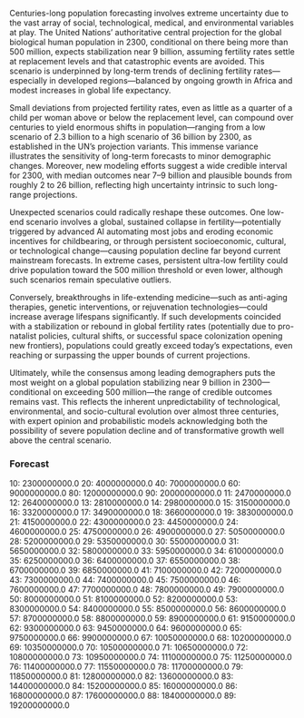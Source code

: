 Centuries-long population forecasting involves extreme uncertainty due to the vast array of social, technological, medical, and environmental variables at play. The United Nations’ authoritative central projection for the global biological human population in 2300, conditional on there being more than 500 million, expects stabilization near 9 billion, assuming fertility rates settle at replacement levels and that catastrophic events are avoided. This scenario is underpinned by long-term trends of declining fertility rates—especially in developed regions—balanced by ongoing growth in Africa and modest increases in global life expectancy. 

Small deviations from projected fertility rates, even as little as a quarter of a child per woman above or below the replacement level, can compound over centuries to yield enormous shifts in population—ranging from a low scenario of 2.3 billion to a high scenario of 36 billion by 2300, as established in the UN’s projection variants. This immense variance illustrates the sensitivity of long-term forecasts to minor demographic changes. Moreover, new modeling efforts suggest a wide credible interval for 2300, with median outcomes near 7–9 billion and plausible bounds from roughly 2 to 26 billion, reflecting high uncertainty intrinsic to such long-range projections.

Unexpected scenarios could radically reshape these outcomes. One low-end scenario involves a global, sustained collapse in fertility—potentially triggered by advanced AI automating most jobs and eroding economic incentives for childbearing, or through persistent socioeconomic, cultural, or technological change—causing population decline far beyond current mainstream forecasts. In extreme cases, persistent ultra-low fertility could drive population toward the 500 million threshold or even lower, although such scenarios remain speculative outliers.

Conversely, breakthroughs in life-extending medicine—such as anti-aging therapies, genetic interventions, or rejuvenation technologies—could increase average lifespans significantly. If such developments coincided with a stabilization or rebound in global fertility rates (potentially due to pro-natalist policies, cultural shifts, or successful space colonization opening new frontiers), populations could greatly exceed today’s expectations, even reaching or surpassing the upper bounds of current projections.

Ultimately, while the consensus among leading demographers puts the most weight on a global population stabilizing near 9 billion in 2300—conditional on exceeding 500 million—the range of credible outcomes remains vast. This reflects the inherent unpredictability of technological, environmental, and socio-cultural evolution over almost three centuries, with expert opinion and probabilistic models acknowledging both the possibility of severe population decline and of transformative growth well above the central scenario.

### Forecast

10: 2300000000.0
20: 4000000000.0
40: 7000000000.0
60: 9000000000.0
80: 12000000000.0
90: 20000000000.0
11: 2470000000.0
12: 2640000000.0
13: 2810000000.0
14: 2980000000.0
15: 3150000000.0
16: 3320000000.0
17: 3490000000.0
18: 3660000000.0
19: 3830000000.0
21: 4150000000.0
22: 4300000000.0
23: 4450000000.0
24: 4600000000.0
25: 4750000000.0
26: 4900000000.0
27: 5050000000.0
28: 5200000000.0
29: 5350000000.0
30: 5500000000.0
31: 5650000000.0
32: 5800000000.0
33: 5950000000.0
34: 6100000000.0
35: 6250000000.0
36: 6400000000.0
37: 6550000000.0
38: 6700000000.0
39: 6850000000.0
41: 7100000000.0
42: 7200000000.0
43: 7300000000.0
44: 7400000000.0
45: 7500000000.0
46: 7600000000.0
47: 7700000000.0
48: 7800000000.0
49: 7900000000.0
50: 8000000000.0
51: 8100000000.0
52: 8200000000.0
53: 8300000000.0
54: 8400000000.0
55: 8500000000.0
56: 8600000000.0
57: 8700000000.0
58: 8800000000.0
59: 8900000000.0
61: 9150000000.0
62: 9300000000.0
63: 9450000000.0
64: 9600000000.0
65: 9750000000.0
66: 9900000000.0
67: 10050000000.0
68: 10200000000.0
69: 10350000000.0
70: 10500000000.0
71: 10650000000.0
72: 10800000000.0
73: 10950000000.0
74: 11100000000.0
75: 11250000000.0
76: 11400000000.0
77: 11550000000.0
78: 11700000000.0
79: 11850000000.0
81: 12800000000.0
82: 13600000000.0
83: 14400000000.0
84: 15200000000.0
85: 16000000000.0
86: 16800000000.0
87: 17600000000.0
88: 18400000000.0
89: 19200000000.0